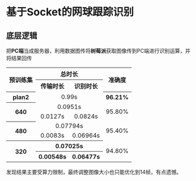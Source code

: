 <!--
 * @Description: 基于Socket的网球跟踪识别
 * @Author: shadow221213
 * @Date: 2023-06-14 14:38:36
 * @LastEditTime: 2023-07-07 13:41:31
-->

# 基于Socket的网球跟踪识别

## 底层逻辑

把**PC端**当成服务器，利用数据图传将**树莓派**获取图像传到PC端进行识别运算，并将结果回传

<table>
    <tr>
        <th rowspan="2">预训练集</th>
        <th colspan="2">总时长</th>
        <th rowspan="2">准确度</th>
    </tr>
    <tr>
        <th>传输时长</th>
        <th>识别时长</th>
    </tr>
    <tr align="center">
        <th>plan2</th>
        <td colspan="2">0.99s</td>
        <th>96.21%</th>
    </tr>
    <tr align="center">
        <th rowspan="2">640</th>
        <td colspan="2">0.0951s</td>
        <td rowspan="2">95.80%</td>
    </tr>
    <tr align="center">
        <td>0.0127s</td>
        <td>0.0824s</td>
    </tr>
    <tr align="center">
        <th rowspan="2">480</th>
        <td colspan="2">0.07794s</td>
        <td rowspan="2">95.40%</td>
    </tr>
    <tr align="center">
        <td>0.0083s</td>
        <td>0.06964s</td>
    </tr>
    <tr align="center">
        <th rowspan="2">320</th>
        <th colspan="2">0.07025s</th>
        <td rowspan="2">94.80%</td>
    </tr>
    <tr align="center">
        <th>0.00548s</th>
        <th>0.06477s</th>
    </tr>
</table>

发现结果主要受算力限制，最终调整图像大小也只能优化到14帧，有点遗憾。